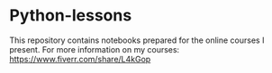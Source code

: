 # Python-lessons
This repository contains notebooks prepared for the online courses I present.
For more information on my courses: https://www.fiverr.com/share/L4kGop 
